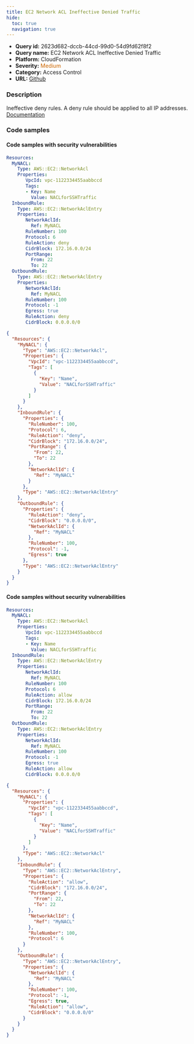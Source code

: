 ```yaml
---
title: EC2 Network ACL Ineffective Denied Traffic
hide:
  toc: true
  navigation: true
---
```


<style>
  .highlight .hll {
    background-color: #ff171742;
  }
  .md-content {
    max-width: 1100px;
    margin: 0 auto;
  }
</style>

-   **Query id:** 2623d682-dccb-44cd-99d0-54d9fd62f8f2
-   **Query name:** EC2 Network ACL Ineffective Denied Traffic
-   **Platform:** CloudFormation
-   **Severity:** <span style="color:#C60">Medium</span>
-   **Category:** Access Control
-   **URL:** [Github](https://github.com/Checkmarx/kics/tree/master/assets/queries/cloudFormation/aws/ec2_network_acl_ineffective_denied_traffic)

### Description
Ineffective deny rules. A deny rule should be applied to all IP addresses.<br>
[Documentation](https://docs.aws.amazon.com/AWSCloudFormation/latest/UserGuide/aws-resource-ec2-network-acl-entry.html)

### Code samples
#### Code samples with security vulnerabilities
```yaml title="Postitive test num. 1 - yaml file" hl_lines="17"
Resources:
  MyNACL:
    Type: AWS::EC2::NetworkAcl
    Properties:
       VpcId: vpc-1122334455aabbccd
       Tags:
       - Key: Name
         Value: NACLforSSHTraffic
  InboundRule:
    Type: AWS::EC2::NetworkAclEntry
    Properties:
       NetworkAclId:
         Ref: MyNACL
       RuleNumber: 100
       Protocol: 6
       RuleAction: deny
       CidrBlock: 172.16.0.0/24
       PortRange:
         From: 22
         To: 22
  OutboundRule:
    Type: AWS::EC2::NetworkAclEntry
    Properties:
       NetworkAclId:
         Ref: MyNACL
       RuleNumber: 100
       Protocol: -1
       Egress: true
       RuleAction: deny
       CidrBlock: 0.0.0.0/0

```
```json title="Postitive test num. 2 - json file" hl_lines="20"
{
  "Resources": {
    "MyNACL": {
      "Type": "AWS::EC2::NetworkAcl",
      "Properties": {
        "VpcId": "vpc-1122334455aabbccd",
        "Tags": [
          {
            "Key": "Name",
            "Value": "NACLforSSHTraffic"
          }
        ]
      }
    },
    "InboundRule": {
      "Properties": {
        "RuleNumber": 100,
        "Protocol": 6,
        "RuleAction": "deny",
        "CidrBlock": "172.16.0.0/24",
        "PortRange": {
          "From": 22,
          "To": 22
        },
        "NetworkAclId": {
          "Ref": "MyNACL"
        }
      },
      "Type": "AWS::EC2::NetworkAclEntry"
    },
    "OutboundRule": {
      "Properties": {
        "RuleAction": "deny",
        "CidrBlock": "0.0.0.0/0",
        "NetworkAclId": {
          "Ref": "MyNACL"
        },
        "RuleNumber": 100,
        "Protocol": -1,
        "Egress": true
      },
      "Type": "AWS::EC2::NetworkAclEntry"
    }
  }
}

```


#### Code samples without security vulnerabilities
```yaml title="Negative test num. 1 - yaml file"
Resources:
  MyNACL:
    Type: AWS::EC2::NetworkAcl
    Properties:
       VpcId: vpc-1122334455aabbccd
       Tags:
       - Key: Name
         Value: NACLforSSHTraffic
  InboundRule:
    Type: AWS::EC2::NetworkAclEntry
    Properties:
       NetworkAclId:
         Ref: MyNACL
       RuleNumber: 100
       Protocol: 6
       RuleAction: allow
       CidrBlock: 172.16.0.0/24
       PortRange:
         From: 22
         To: 22
  OutboundRule:
    Type: AWS::EC2::NetworkAclEntry
    Properties:
       NetworkAclId:
         Ref: MyNACL
       RuleNumber: 100
       Protocol: -1
       Egress: true
       RuleAction: allow
       CidrBlock: 0.0.0.0/0

```
```json title="Negative test num. 2 - json file"
{
  "Resources": {
    "MyNACL": {
      "Properties": {
        "VpcId": "vpc-1122334455aabbccd",
        "Tags": [
          {
            "Key": "Name",
            "Value": "NACLforSSHTraffic"
          }
        ]
      },
      "Type": "AWS::EC2::NetworkAcl"
    },
    "InboundRule": {
      "Type": "AWS::EC2::NetworkAclEntry",
      "Properties": {
        "RuleAction": "allow",
        "CidrBlock": "172.16.0.0/24",
        "PortRange": {
          "From": 22,
          "To": 22
        },
        "NetworkAclId": {
          "Ref": "MyNACL"
        },
        "RuleNumber": 100,
        "Protocol": 6
      }
    },
    "OutboundRule": {
      "Type": "AWS::EC2::NetworkAclEntry",
      "Properties": {
        "NetworkAclId": {
          "Ref": "MyNACL"
        },
        "RuleNumber": 100,
        "Protocol": -1,
        "Egress": true,
        "RuleAction": "allow",
        "CidrBlock": "0.0.0.0/0"
      }
    }
  }
}

```
